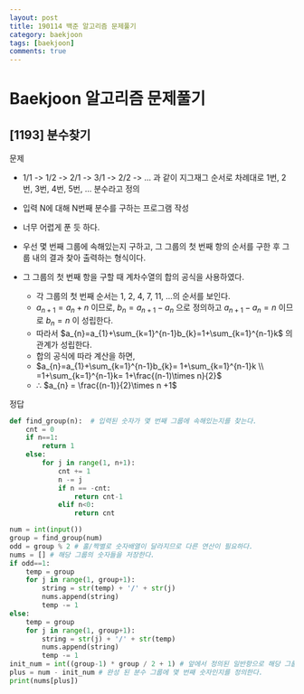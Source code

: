 ```yaml
---
layout: post
title: 190114 백준 알고리즘 문제풀기
category: baekjoon
tags: [baekjoon]
comments: true
---
```


# Baekjoon 알고리즘 문제풀기

## [1193] 분수찾기

문제
- 1/1 -> 1/2 -> 2/1 -> 3/1 -> 2/2 -> … 과 같이 지그재그 순서로 차례대로 1번, 2번, 3번, 4번, 5번, … 분수라고 정의
- 입력 N에 대해 N번째 분수를 구하는 프로그램 작성

- 너무 어렵게 푼 듯 하다.
- 우선 몇 번째 그룹에 속해있는지 구하고, 그 그룹의 첫 번째 항의 순서를 구한 후 그룹 내의 결과 찾아 출력하는 형식이다.
- 그 그룹의 첫 번째 항을 구할 때 계차수열의 합의 공식을 사용하였다.
  - 각 그룹의 첫 번째 순서는 1, 2, 4, 7, 11, ...의 순서를 보인다.
  - $a_{n+1}=a_{n}+n$ 이므로, $b_{n}=a_{n+1}-a_{n}$ 으로 정의하고 $a_{n+1}-a_{n}=n$ 이므로 $b_{n}=n$ 이 성립한다.
  - 따라서 $a_{n}=a_{1}+\sum_{k=1}^{n-1}b_{k}=1+\sum_{k=1}^{n-1}k$ 의 관계가 성립한다.
  - 합의 공식에 따라 계산을 하면,
  - $a_{n}=a_{1}+\sum_{k=1}^{n-1}b_{k}= 1+\sum_{k=1}^{n-1}k \\ =1+\sum_{k=1}^{n-1}k=  1+\frac{(n-1)\times n}{2}$
  - ∴ $a_{n} = \frac{(n-1)}{2}\times n +1$

정답
```python
def find_group(n):  # 입력된 숫자가 몇 번째 그룹에 속해있는지를 찾는다.
    cnt = 0
    if n==1:
        return 1
    else:
        for j in range(1, n+1):
            cnt += 1
            n -= j
            if n == -cnt:
                return cnt-1
            elif n<0:
                return cnt

num = int(input())
group = find_group(num)
odd = group % 2 # 홀/짝별로 숫자배열이 달라지므로 다른 연산이 필요하다.
nums = [] # 해당 그룹의 숫자들을 저장한다.
if odd==1:
    temp = group
    for j in range(1, group+1):
        string = str(temp) + '/' + str(j)
        nums.append(string)
        temp -= 1
else:
    temp = group
    for j in range(1, group+1):
        string = str(j) + '/' + str(temp)
        nums.append(string)
        temp -= 1
init_num = int((group-1) * group / 2 + 1) # 앞에서 정의된 일반항으로 해당 그룹의 첫 번째 순번이 몇 번으로 시작하는지를 찾는다.
plus = num - init_num # 완성 된 분수 그룹에 몇 번째 숫자인지를 정의한다.
print(nums[plus])
```
